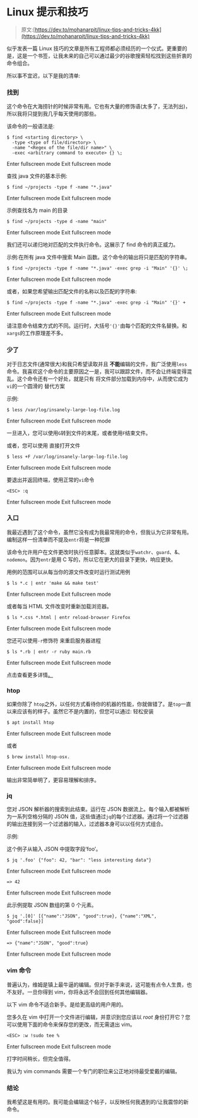 # Linux 提示和技巧

> 原文:[https://dev.to/mohanarpit/linux-tips-and-tricks-4kk](https://dev.to/mohanarpit/linux-tips-and-tricks-4kk)

似乎发表一篇 Linux 技巧的文章是所有工程师都必须经历的一个仪式。更重要的是，这是一个书签，让我未来的自己可以通过最少的谷歌搜索轻松找到这些折衷的命令组合。

所以事不宜迟，以下是我的清单:

### 找到

这个命令在大海捞针的时候非常有用。它也有大量的修饰语(太多了，无法列出)，所以我将只提到我几乎每天使用的那些。

该命令的一般语法是:

```
$ find <starting directory> \
  -type <type of file/directory> \
  -name "<Regex of the file/dir name>" \
  -exec <arbitrary command to execute> {} \; 
```

Enter fullscreen mode Exit fullscreen mode

查找 java 文件的基本示例:

```
$ find ~/projects -type f -name "*.java" 
```

Enter fullscreen mode Exit fullscreen mode

示例查找名为 main
的目录

```
$ find ~/projects -type d -name "main" 
```

Enter fullscreen mode Exit fullscreen mode

我们还可以递归地对匹配的文件执行命令。这展示了 find 命令的真正威力。

示例:在所有 java 文件中搜索 Main 函数。这个命令的输出将只是匹配的字符串。

```
$ find ~/projects -type f -name "*.java" -exec grep -i "Main" '{}' \; 
```

Enter fullscreen mode Exit fullscreen mode

或者，如果您希望输出匹配文件的名称以及匹配的字符串:

```
$ find ~/projects -type f -name "*.java" -exec grep -i "Main" '{}' + 
```

Enter fullscreen mode Exit fullscreen mode

请注意命令结束方式的不同。运行时，大括号`'{}'`由每个匹配的文件名替换。和`xargs`的工作原理差不多。

### 少了

对于日志文件(通常很大)和我只希望读取并且
**不能**编辑的文件，我广泛使用`less`命令。我喜欢这个命令的主要原因之一是，我可以跟踪文件，而不会让终端变得混乱。这个命令还有一个好处，就是只有
将文件部分加载到内存中，从而使它成为`vi`的一个圆滑的
替代方案

示例:

```
$ less /var/log/insanely-large-log-file.log 
```

Enter fullscreen mode Exit fullscreen mode

一旦进入，您可以使用`G`转到文件的末尾，或者使用`F`结束文件。

或者，您可以使用
直接打开文件

```
$ less +F /var/log/insanely-large-log-file.log 
```

Enter fullscreen mode Exit fullscreen mode

要退出并返回终端，使用正常的`vi`命令

```
<ESC> :q 
```

Enter fullscreen mode Exit fullscreen mode

### 入口

我最近遇到了这个命令，虽然它没有成为我最常用的命令，但我认为它非常有用。编制这样一份清单而不提及`entr`将是一种犯罪

该命令允许用户在文件更改时执行任意脚本。这就类似于`watchr`、`guard`、&、`nodemon`。因为`entr`是用 C 写的，所以它在更大的目录下更快，响应更快。

用例的范围可以从每当你的源文件改变时运行测试用例

```
$ ls *.c | entr 'make && make test' 
```

Enter fullscreen mode Exit fullscreen mode

或者每当 HTML 文件改变时重新加载浏览器。

```
$ ls *.css *.html | entr reload-browser Firefox 
```

Enter fullscreen mode Exit fullscreen mode

您还可以使用`-r`修饰符
来重启服务器进程

```
$ ls *.rb | entr -r ruby main.rb 
```

Enter fullscreen mode Exit fullscreen mode

点击查看更多详情[。](http://www.entrproject.org/)

### htop

如果你除了
`htop`之外，以任何方式看待你的机器的性能，你就做错了。是`top`一直以来应该有的样子。虽然它不是内置的，但您可以通过:
轻松安装

```
$ apt install htop 
```

Enter fullscreen mode Exit fullscreen mode

或者

```
$ brew install htop-osx. 
```

Enter fullscreen mode Exit fullscreen mode

输出非常简单明了，更容易理解和排序。

### jq

您对 JSON 解析器的搜索到此结束。运行在 JSON 数据流上。每个输入都被解析为一系列空格分隔的 JSON 值，这些值通过`jq`的每个过滤器。通过将一个过滤器的输出连接到另一个过滤器的输入，过滤器本身可以以任何方式组合。

示例:

这个例子从输入 JSON 中提取字段‘foo’。

```
$ jq '.foo' {"foo": 42, "bar": "less interesting data"} 
```

Enter fullscreen mode Exit fullscreen mode

```
=> 42 
```

Enter fullscreen mode Exit fullscreen mode

此示例提取 JSON 数组的第 0 个元素。

```
$ jq '.[0]' [{"name":"JSON", "good":true}, {"name":"XML", "good":false}] 
```

Enter fullscreen mode Exit fullscreen mode

```
=> {"name":"JSON", "good":true} 
```

Enter fullscreen mode Exit fullscreen mode

### vim 命令

普遍认为，维姆是镇上最牛逼的编辑。但对于新手来说，这可能有点令人生畏，也不友好。一旦你得到 vim，你将永远不会回到任何其他编辑器。

以下 vim 命令不适合新手。是给更高级的用户用的。

您多久在 vim 中打开一个文件进行编辑，并意识到您应该以 *root* 身份打开它？您可以使用下面的命令来保存您的更改，而无需退出 vim。

```
<ESC> :w !sudo tee % 
```

Enter fullscreen mode Exit fullscreen mode

打字时间稍长，但完全值得。

我认为 vim commands 需要一个专门的职位来公正地对待最受爱戴的编辑。

### 结论

我希望这是有用的。我可能会编辑这个帖子，以反映任何我遇到的/让我震惊的新命令。